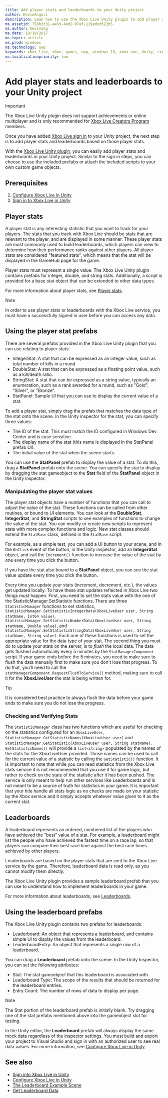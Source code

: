 ```yaml
---
title: Add player stats and leaderboards to your Unity project
author: KevinAsgari
description: Lean how to use the Xbox Live Unity plugin to add player stats and leaderboards to your Unity project.
ms.assetid: 756b3c31-a459-4ad2-97af-119adcd522b5
ms.author: kevinasg
ms.date: 10/19/2017
ms.topic: article
ms.prod: windows
ms.technology: uwp
keywords: xbox live, xbox, games, uwp, windows 10, xbox one, Unity, creators
ms.localizationpriority: low
---
```


# Add player stats and leaderboards to your Unity project

> [!IMPORTANT]
> The Xbox Live Unity plugin does not support achievements or online multiplayer and is only recommended for [Xbox Live Creators Program](../developer-program-overview.md) members.

Once you have added [Xbox Live sign in](unity-prefabs-and-sign-in.md) to your Unity project, the next step is to add player stats and leaderboards based on those player stats.

With the [Xbox Live Unity plugin](https://github.com/Microsoft/xbox-live-unity-plugin), you can easily add player stats and leaderboards in your Unity project. Similar to the sign in steps, you can choose to use the included prefabs or attach the included scripts to your own custom game objects.

## Prerequisites
1. [Configure Xbox Live in Unity](configure-xbox-live-in-unity.md)
2. [Sign in to Xbox Live in Unity](unity-prefabs-and-sign-in.md)

## Player stats

A player stat is any interesting statistic that you want to track for your players. The stats that you track with Xbox Live should be stats that are relevant to the player, and are displayed in some manner. These player stats are most commonly used to build leaderboards, which players can view to determine how their performance ranks against other players. All player stats are considered "featured stats", which means that the stat will be displayed in the GameHub page for the game.

Player stats must represent a single value. The Xbox Live Unity plugin contains prefabs for integer, double, and string stats. Additionally, a script is provided for a base stat object that can be extended to other data types.

For more information about player stats, see [Player stats](../leaderboards-and-stats-2017/player-stats.md).

> [!NOTE]
> In order to use player stats or leaderboards with the Xbox Live service, you must have a successfully signed in user before you can access any data.

## Using the player stat prefabs

There are several prefabs provided in the Xbox Live Unity plugin that you can use relating to player stats:

* IntegerStat: A stat that can be expressed as an integer value, such as total number of kills in a round.
* DoubleStat: A stat that can be expressed as a floating point value, such as a kill/death ratio.
* StringStat: A stat that can be expressed as a string value, typically an enumeration, such as a rank awarded for a round, such as "Gold", "Silver", or "Bronze".
* StatPanel: Sample UI that you can use to display the current value of a stat.

To add a player stat, simply drag the prefab that matches the data type of the stat onto the scene. In the Unity inspector for the stat, you can specify three values:

* The ID of the stat. This must match the ID configured in Windows Dev Center and is case sensitive.
* The display name of the stat (this name is displayed in the StatPanel prefab UI).
* The initial value of the stat when the scene starts.

You can use the **StatPanel** prefab to display the value of a stat. To do this, drag a **StatPanel** prefab onto the scene. You can specify the stat to display by dragging the stat gameobject to the **Stat** field of the **StatPanel** object in the Unity Inspector.

### Manipulating the player stat values

The player stat objects have a number of functions that you can call to adjust the value of the stat. These functions can be called from other routines, or bound to UI elements. You can look at the **DoubleStat**, **IntegerStat**, and **StringStat** scripts to see examples of functions to change the value of the stat. You can modify or create new scripts to represent stats with more complex functions and logic. New stat classes should extend the `StatBase` class, defined in the `StatBase` script.

For example, as a simple test, you can add a UI button to your scene, and in the `OnClick` event of the button, in the Unity inspector, add an **IntegerStat** object, and call the `Increment()` function to increase the value of the stat by one every time you click the button.

If you have the stat also bound to a **StatPanel** object, you can see the stat value update every time you click the button.

Every time you update your stats (increment, decrement, etc.), the values get updated locally. To have these stat updates reflected in Xbox Live two things must happen. First, you need to set the stats value with the one of the StatisticManager.SetStatistic functions. There are three `StatisticManager` functions to set statistics, `StatisticManager.SetStatisticIntegerData(XboxLiveUser user, String statName, Int64 value)`, `StatisticManager.SetStatisticNumberData(XboxLiveUser user, String statName, Double value)`, and `StatisticManager.SetStatisticStringData(XboxLiveUser user, String statName, String value)`. Each one of these functions is used to set the appropriate value for the data type of your stat. The second thing you must do to update your stats on the server, is to *flush* the local data. The data gets flushed automatically every 5 minutes by the `StatManagerComponent` script.  If your game ends before the 5 minutes, you need to make sure to flush the data manually first to make sure you don't lose that progress. To do that, you'll need to call the `statManagerComponent.RequestFlushToService()` method, making sure to call it for the **XboxLiveUser** the stat is being written for.

> [!TIP]
> It is considered best practice to always flush the data before your game ends to make sure you do not lose the progress.

### Checking and Verifying Stats

The `StatisticManager` class has two functions which are useful for checking on the statistics configured for an `XboxLiveUser`, `StatisticManager.GetStatisticNames(XboxLiveUser user)` and `StatisticManager.GetStatistic(XboxLiveUser user, String statName)`. `GetStatisticNames()` will provide a `list<string>` populated by the names of the stats for the XboxLiveUser provided. Those names can be used to call for the current value of a statistic by calling the `GetStatistic()` function. It is important to note that while you can read statistics from the Xbox Live stats service it is not recommended that you use it for game logic, but rather to check on the state of the statistic after it has been pushed. The service is only meant to help run other services like Leaderboards and is not meant to be a source of truth for statistics in your game. It is important that your title handle all stats logic as no checks are made on your statistic by the Xbox service and it simply accepts whatever value given to it as the current stat.

## Leaderboards

A leaderboard represents an ordered, numbered list of the players who have achieved the "best" value of a stat. For example, a leaderboard might list the people who have achieved the fastest time on a race lap, so that players can compare their best race time against the best race times achieved by other players.

Leaderboards are based on the player stats that are sent to the Xbox Live service by the game. Therefore, leaderboard data is read only, as you cannot modify them directly.

The Xbox Live Unity plugin provides a sample leaderboard prefab that you can use to understand how to implement leaderboards in your game.

For more information about leaderboards, see [Leaderboards](../leaderboards-and-stats-2017/leaderboards.md).

## Using the leaderboard prefabs

The Xbox Live Unity plugin contains two prefabs for leaderboards:

* Leaderboard: An object that represents a leaderboard, and contains simple UI to display the values from the leaderboard.
* LeaderboardEntry: An object that represents a single row of a leaderboard.

You can drag a **Leaderboard** prefab onto the scene. In the Unity Inspector, you can set the following attributes:

* Stat: The stat gameobject that this leaderboard is associated with.
* Leaderboard Type: The scope of the results that should be returned for the leaderboard entries.
* Entry Count: The number of rows of data to display per page.

> [!NOTE]
> The Stat portion of the leaderboard prefab is initially blank. Try dragging one of the stat prefabs mentioned above into the gameobject slot for testing.

In the Unity editor, the **Leaderboard** prefab will always display the same mock data regardless of the inspector settings. You must build and export your project to Visual Studio and sign in with an authorized user to see real data values. For more information, see [Configure Xbox Live in Unity](configure-xbox-live-in-unity.md).

## See also

* [Sign into Xbox Live in Unity](unity-prefabs-and-sign-in.md)
* [Configure Xbox Live in Unity](configure-xbox-live-in-unity.md)
* [The Leaderboard Example Scene](setup-leaderboard-example-scene.md)
* [Get Leaderboard Data](unity-leaderboard-from-scratch.md)
